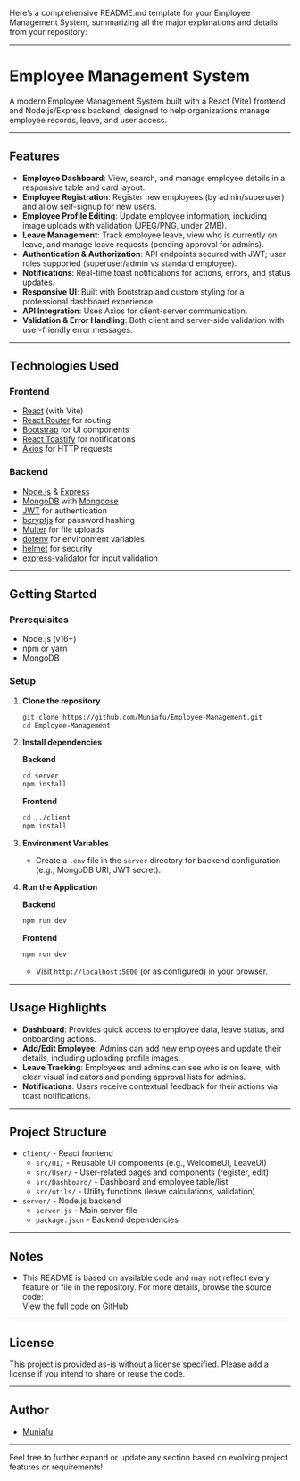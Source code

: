 Here’s a comprehensive README.md template for your Employee Management System, summarizing all the major explanations and details from your repository:

---

# Employee Management System

A modern Employee Management System built with a React (Vite) frontend and Node.js/Express backend, designed to help organizations manage employee records, leave, and user access.

---

## Features

- **Employee Dashboard**: View, search, and manage employee details in a responsive table and card layout.
- **Employee Registration**: Register new employees (by admin/superuser) and allow self-signup for new users.
- **Employee Profile Editing**: Update employee information, including image uploads with validation (JPEG/PNG, under 2MB).
- **Leave Management**: Track employee leave, view who is currently on leave, and manage leave requests (pending approval for admins).
- **Authentication & Authorization**: API endpoints secured with JWT; user roles supported (superuser/admin vs standard employee).
- **Notifications**: Real-time toast notifications for actions, errors, and status updates.
- **Responsive UI**: Built with Bootstrap and custom styling for a professional dashboard experience.
- **API Integration**: Uses Axios for client-server communication.
- **Validation & Error Handling**: Both client and server-side validation with user-friendly error messages.

---

## Technologies Used

### Frontend

- [React](https://reactjs.org/) (with Vite)
- [React Router](https://reactrouter.com/) for routing
- [Bootstrap](https://getbootstrap.com/) for UI components
- [React Toastify](https://fkhadra.github.io/react-toastify/) for notifications
- [Axios](https://axios-http.com/) for HTTP requests

### Backend

- [Node.js](https://nodejs.org/) & [Express](https://expressjs.com/)
- [MongoDB](https://www.mongodb.com/) with [Mongoose](https://mongoosejs.com/)
- [JWT](https://jwt.io/) for authentication
- [bcryptjs](https://www.npmjs.com/package/bcryptjs) for password hashing
- [Multer](https://www.npmjs.com/package/multer) for file uploads
- [dotenv](https://www.npmjs.com/package/dotenv) for environment variables
- [helmet](https://www.npmjs.com/package/helmet) for security
- [express-validator](https://express-validator.github.io/) for input validation

---

## Getting Started

### Prerequisites

- Node.js (v16+)
- npm or yarn
- MongoDB

### Setup

1. **Clone the repository**
    ```bash
    git clone https://github.com/Muniafu/Employee-Management.git
    cd Employee-Management
    ```

2. **Install dependencies**

    **Backend**
    ```bash
    cd server
    npm install
    ```

    **Frontend**
    ```bash
    cd ../client
    npm install
    ```

3. **Environment Variables**

    - Create a `.env` file in the `server` directory for backend configuration (e.g., MongoDB URI, JWT secret).

4. **Run the Application**

    **Backend**
    ```bash
    npm run dev
    ```

    **Frontend**
    ```bash
    npm run dev
    ```

    - Visit `http://localhost:5000` (or as configured) in your browser.

---

## Usage Highlights

- **Dashboard**: Provides quick access to employee data, leave status, and onboarding actions.
- **Add/Edit Employee**: Admins can add new employees and update their details, including uploading profile images.
- **Leave Tracking**: Employees and admins can see who is on leave, with clear visual indicators and pending approval lists for admins.
- **Notifications**: Users receive contextual feedback for their actions via toast notifications.

---

## Project Structure

- `client/` - React frontend
  - `src/UI/` - Reusable UI components (e.g., WelcomeUI, LeaveUI)
  - `src/User/` - User-related pages and components (register, edit)
  - `src/Dashboard/` - Dashboard and employee table/list
  - `src/utils/` - Utility functions (leave calculations, validation)
- `server/` - Node.js backend
  - `server.js` - Main server file
  - `package.json` - Backend dependencies

---

## Notes

- This README is based on available code and may not reflect every feature or file in the repository. For more details, browse the source code:  
  [View the full code on GitHub](https://github.com/Muniafu/Employee-Management/search?q=readme+OR+setup+OR+install+OR+feature+OR+usage+OR+requirement+OR+technology+OR+author+OR+license+OR+description+OR+instruction+OR+employee)

---

## License

This project is provided as-is without a license specified. Please add a license if you intend to share or reuse the code.

---

## Author

- [Muniafu](https://github.com/Muniafu)

---

Feel free to further expand or update any section based on evolving project features or requirements!
